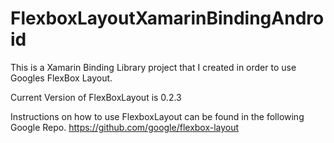 # FlexboxLayoutXamarinBindingAndroid
This is a Xamarin Binding Library project that I created in order to use Googles FlexBox Layout.

Current Version of FlexBoxLayout is 0.2.3

Instructions on how to use FlexboxLayout can be found in the following Google Repo. https://github.com/google/flexbox-layout
